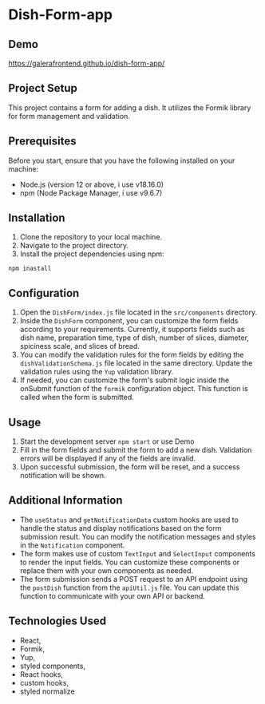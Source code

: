 # Dish-Form-app

## Demo

https://galerafrontend.github.io/dish-form-app/

## Project Setup

This project contains a form for adding a dish. It utilizes the Formik library for form management and validation.

## Prerequisites

Before you start, ensure that you have the following installed on your machine:

- Node.js (version 12 or above, i use v18.16.0)
- npm (Node Package Manager, i use v9.6.7)

## Installation

1. Clone the repository to your local machine.
2. Navigate to the project directory.
3. Install the project dependencies using npm:

```
npm inastall
```

## Configuration

1. Open the `DishForm/index.js` file located in the `src/components` directory.
2. Inside the `DishForm` component, you can customize the form fields according to your requirements. Currently, it supports fields such as dish name, preparation time, type of dish, number of slices, diameter, spiciness scale, and slices of bread.
3. You can modify the validation rules for the form fields by editing the `dishValidationSchema.js` file located in the same directory. Update the validation rules using the `Yup` validation library.
4. If needed, you can customize the form's submit logic inside the onSubmit function of the `formik` configuration object. This function is called when the form is submitted.

## Usage

1. Start the development server `npm start` or use Demo
2. Fill in the form fields and submit the form to add a new dish. Validation errors will be displayed if any of the fields are invalid.
3. Upon successful submission, the form will be reset, and a success notification will be shown.

## Additional Information

- The `useStatus` and `getNotificationData` custom hooks are used to handle the status and display notifications based on the form submission result. You can modify the notification messages and styles in the `Notification` component.
- The form makes use of custom `TextInput` and `SelectInput` components to render the input fields. You can customize these components or replace them with your own components as needed.
- The form submission sends a POST request to an API endpoint using the `postDish` function from the `apiUtil.js` file. You can update this function to communicate with your own API or backend.

## Technologies Used

- React,
- Formik,
- Yup,
- styled components,
- React hooks,
- custom hooks,
- styled normalize
